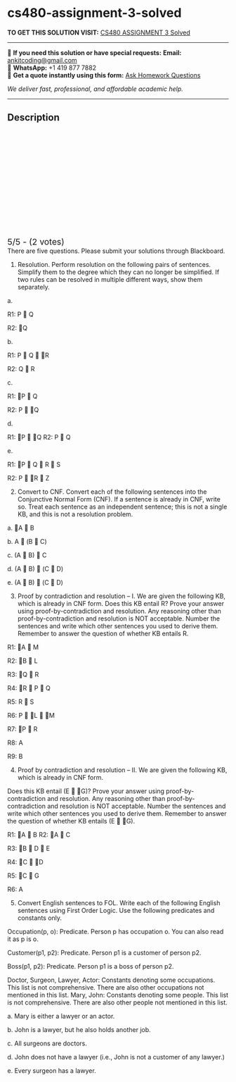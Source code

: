 # cs480-assignment-3-solved
**TO GET THIS SOLUTION VISIT:** [CS480 ASSIGNMENT 3 Solved](https://www.ankitcodinghub.com/product/cs-480-written-assignment-3-solved/)


---

📩 **If you need this solution or have special requests:** **Email:** ankitcoding@gmail.com  
📱 **WhatsApp:** +1 419 877 7882  
📄 **Get a quote instantly using this form:** [Ask Homework Questions](https://www.ankitcodinghub.com/services/ask-homework-questions/)

*We deliver fast, professional, and affordable academic help.*

---

<h2>Description</h2>



<div class="kk-star-ratings kksr-auto kksr-align-center kksr-valign-top" data-payload="{&quot;align&quot;:&quot;center&quot;,&quot;id&quot;:&quot;121138&quot;,&quot;slug&quot;:&quot;default&quot;,&quot;valign&quot;:&quot;top&quot;,&quot;ignore&quot;:&quot;&quot;,&quot;reference&quot;:&quot;auto&quot;,&quot;class&quot;:&quot;&quot;,&quot;count&quot;:&quot;2&quot;,&quot;legendonly&quot;:&quot;&quot;,&quot;readonly&quot;:&quot;&quot;,&quot;score&quot;:&quot;5&quot;,&quot;starsonly&quot;:&quot;&quot;,&quot;best&quot;:&quot;5&quot;,&quot;gap&quot;:&quot;4&quot;,&quot;greet&quot;:&quot;Rate this product&quot;,&quot;legend&quot;:&quot;5\/5 - (2 votes)&quot;,&quot;size&quot;:&quot;24&quot;,&quot;title&quot;:&quot;CS480  ASSIGNMENT 3 Solved&quot;,&quot;width&quot;:&quot;138&quot;,&quot;_legend&quot;:&quot;{score}\/{best} - ({count} {votes})&quot;,&quot;font_factor&quot;:&quot;1.25&quot;}">

<div class="kksr-stars">

<div class="kksr-stars-inactive">
            <div class="kksr-star" data-star="1" style="padding-right: 4px">


<div class="kksr-icon" style="width: 24px; height: 24px;"></div>
        </div>
            <div class="kksr-star" data-star="2" style="padding-right: 4px">


<div class="kksr-icon" style="width: 24px; height: 24px;"></div>
        </div>
            <div class="kksr-star" data-star="3" style="padding-right: 4px">


<div class="kksr-icon" style="width: 24px; height: 24px;"></div>
        </div>
            <div class="kksr-star" data-star="4" style="padding-right: 4px">


<div class="kksr-icon" style="width: 24px; height: 24px;"></div>
        </div>
            <div class="kksr-star" data-star="5" style="padding-right: 4px">


<div class="kksr-icon" style="width: 24px; height: 24px;"></div>
        </div>
    </div>

<div class="kksr-stars-active" style="width: 138px;">
            <div class="kksr-star" style="padding-right: 4px">


<div class="kksr-icon" style="width: 24px; height: 24px;"></div>
        </div>
            <div class="kksr-star" style="padding-right: 4px">


<div class="kksr-icon" style="width: 24px; height: 24px;"></div>
        </div>
            <div class="kksr-star" style="padding-right: 4px">


<div class="kksr-icon" style="width: 24px; height: 24px;"></div>
        </div>
            <div class="kksr-star" style="padding-right: 4px">


<div class="kksr-icon" style="width: 24px; height: 24px;"></div>
        </div>
            <div class="kksr-star" style="padding-right: 4px">


<div class="kksr-icon" style="width: 24px; height: 24px;"></div>
        </div>
    </div>
</div>


<div class="kksr-legend" style="font-size: 19.2px;">
            5/5 - (2 votes)    </div>
    </div>
There are five questions. Please submit your solutions through Blackboard.

1. Resolution. Perform resolution on the following pairs of sentences. Simplify them to the degree which they can no longer be simplified. If two rules can be resolved in multiple different ways, show them separately.

a.

R1: P  Q

R2: Q

b.

R1: P  Q  R

R2: Q  R

c.

R1: P  Q

R2: P  Q

d.

R1: P  Q R2: P  Q

e.

R1: P  Q  R  S

R2: P  R  Z

2. Convert to CNF. Convert each of the following sentences into the Conjunctive Normal Form (CNF). If a sentence is already in CNF, write so. Treat each sentence as an independent sentence; this is not a single KB, and this is not a resolution problem.

a. A  B

b. A  (B  C)

c. (A  B)  C

d. (A  B)  (C  D)

e. (A  B)  (C  D)

3. Proof by contradiction and resolution – I. We are given the following KB, which is already in CNF form. Does this KB entail R? Prove your answer using proof-by-contradiction and resolution. Any reasoning other than proof-by-contradiction and resolution is NOT acceptable. Number the sentences and write which other sentences you used to derive them. Remember to answer the question of whether KB entails R.

R1: A  M

R2: B  L

R3: Q  R

R4: R  P  Q

R5: R  S

R6: P  L  M

R7: P  R

R8: A

R9: B

4. Proof by contradiction and resolution – II. We are given the following KB, which is already in CNF form.

Does this KB entail (E  G)? Prove your answer using proof-by-contradiction and resolution. Any reasoning other than proof-by-contradiction and resolution is NOT acceptable. Number the sentences and write which other sentences you used to derive them. Remember to answer the question of whether KB entails (E  G).

R1: A  B R2: A  C

R3: B  D  E

R4: C  D

R5: C  G

R6: A

5. Convert English sentences to FOL. Write each of the following English sentences using First Order Logic. Use the following predicates and constants only.

Occupation(p, o): Predicate. Person p has occupation o. You can also read it as p is o.

Customer(p1, p2): Predicate. Person p1 is a customer of person p2.

Boss(p1, p2): Predicate. Person p1 is a boss of person p2.

Doctor, Surgeon, Lawyer, Actor: Constants denoting some occupations. This list is not comprehensive. There are also other occupations not mentioned in this list. Mary, John: Constants denoting some people. This list is not comprehensive. There are also other people not mentioned in this list.

a. Mary is either a lawyer or an actor.

b. John is a lawyer, but he also holds another job.

c. All surgeons are doctors.

d. John does not have a lawyer (i.e., John is not a customer of any lawyer.)

e. Every surgeon has a lawyer.
